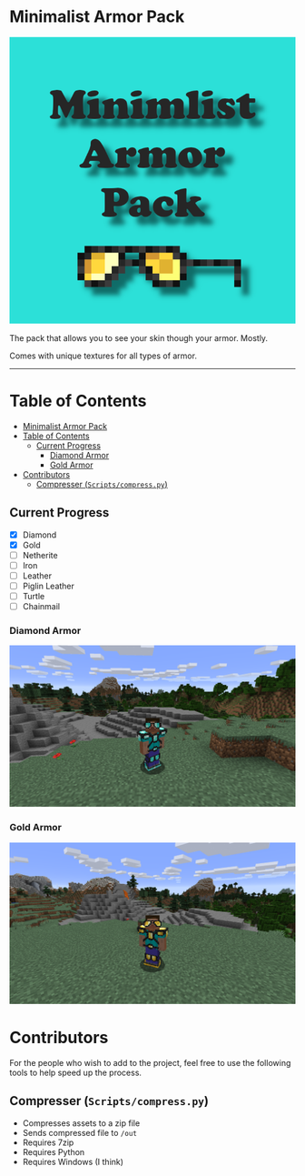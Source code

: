 # Minimalist Armor Pack

![pack.png](1.16.5/pack.png)

The pack that allows you to see your skin though your armor. Mostly.

Comes with unique textures for all types of armor.

---
# Table of Contents

- [Minimalist Armor Pack](#minimalist-armor-pack)
- [Table of Contents](#table-of-contents)
  - [Current Progress](#current-progress)
    - [Diamond Armor](#diamond-armor)
    - [Gold Armor](#gold-armor)
- [Contributors](#contributors)
  - [Compresser (`Scripts/compress.py`)](#compresser-scriptscompresspy)


## Current Progress

- [x] Diamond
- [x] Gold
- [ ] Netherite
- [ ] Iron
- [ ] Leather
- [ ] Piglin Leather
- [ ] Turtle
- [ ] Chainmail

### Diamond Armor
![Diamond Armor Showcase](img/Diamond_Armor.png)
### Gold Armor
![Golden Armor Showcase](img/Gold_Armor.png)


# Contributors
For the people who wish to add to the project, feel free to use the following tools to help speed up the process.

## Compresser (`Scripts/compress.py`)
- Compresses assets to a zip file
- Sends compressed file to `/out`
- Requires 7zip
- Requires Python
- Requires Windows (I think)
